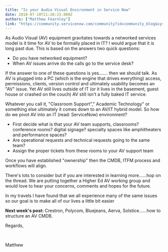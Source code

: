 ```yaml
---
title: "Is your Audio Visual Environment in Service Now"
date: 2018-07-10T21:28:23.000Z
authors: ["Matthew Fearnley"]
link: "https://community.servicenow.com/community?id=community_blog&sys_id=59890a5cdb5b5f0023f4a345ca961957"
---
```

<p>As Audio Visual (AV) equipment gravitates towards a networked services model is it time for AV to be formally placed in IT? I would argue that it is long past due. This is based on the answers two quick questions:</p>
<ul><li>Do you have networked equipment?</li><li>When AV issues arrive do the calls go to the service desk? </li></ul>
<p>If the answer to one of these questions is yes....... then we should talk. As AV is plugged into a PC (which is the engine that drives everything) access, permissions, clients, version control and ultimately usability becomes an &#34;AV&#34; issue. Yet AV still lives outside of IT (or it lives in the basement, guest house or crashed on the couch) AV still isn&#39;t a fully baked IT service.</p>
<p>Whatever you call it, &#34;Classroom Support&#34;,&#34; Academic Technology&#34; or something else ultimately it comes down to an AV/IT hybrid model. So how do we pivot AV into an IT (read: ServiceNow) environment?</p>
<ul><li>First decide what is that your AV team supports, classrooms? conference rooms? digital signage? specialty spaces like amphitheaters and performance spaces?</li><li>Are operational requests and technical requests going to the same team?</li><li>Assign the proper tickets from these rooms to your AV support team</li></ul>
<p>Once you have established &#34;ownership&#34; then the CMDB, ITFM process and workflows will align.</p>
<p>There&#39;s lots to consider but if you are interested in learning more......hop on the thread. We are putting together a Higher Ed AV working group and would love to hear your concerns, comments and hopes for the future.</p>
<p>In my travels I have found that we all experience many of the same issues so our goal is to make all of our lives a little bit easier</p>
<p><strong>Next week&#39;s post:</strong> Crestron, Polycom, Bluejeans, Aerva, Solstice......how to structure an AV CMDB.</p>
<p>Regards, </p>
<p> </p>
<p>Matthew</p>